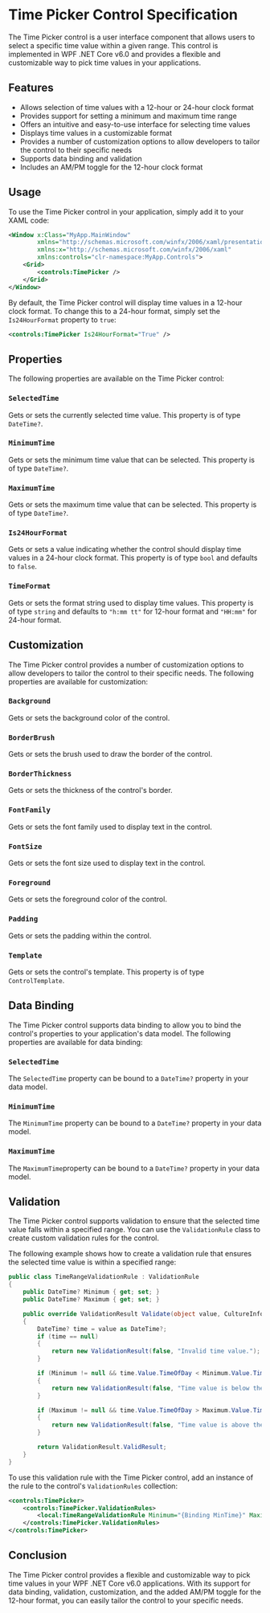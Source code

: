 # Time Picker Control Specification

The Time Picker control is a user interface component that allows users to select a specific time value within a given range. This control is implemented in WPF .NET Core v6.0 and provides a flexible and customizable way to pick time values in your applications.

## Features

- Allows selection of time values with a 12-hour or 24-hour clock format
- Provides support for setting a minimum and maximum time range
- Offers an intuitive and easy-to-use interface for selecting time values
- Displays time values in a customizable format
- Provides a number of customization options to allow developers to tailor the control to their specific needs
- Supports data binding and validation
- Includes an AM/PM toggle for the 12-hour clock format

## Usage

To use the Time Picker control in your application, simply add it to your XAML code:

```xml
<Window x:Class="MyApp.MainWindow"
        xmlns="http://schemas.microsoft.com/winfx/2006/xaml/presentation"
        xmlns:x="http://schemas.microsoft.com/winfx/2006/xaml"
        xmlns:controls="clr-namespace:MyApp.Controls">
    <Grid>
        <controls:TimePicker />
    </Grid>
</Window>
```

By default, the Time Picker control will display time values in a 12-hour clock format. To change this to a 24-hour format, simply set the `Is24HourFormat` property to `true`:

```xml
<controls:TimePicker Is24HourFormat="True" />
```

## Properties

The following properties are available on the Time Picker control:

### `SelectedTime`

Gets or sets the currently selected time value. This property is of type `DateTime?`.

### `MinimumTime`

Gets or sets the minimum time value that can be selected. This property is of type `DateTime?`.

### `MaximumTime`

Gets or sets the maximum time value that can be selected. This property is of type `DateTime?`.

### `Is24HourFormat`

Gets or sets a value indicating whether the control should display time values in a 24-hour clock format. This property is of type `bool` and defaults to `false`.

### `TimeFormat`

Gets or sets the format string used to display time values. This property is of type `string` and defaults to `"h:mm tt"` for 12-hour format and `"HH:mm"` for 24-hour format.

## Customization

The Time Picker control provides a number of customization options to allow developers to tailor the control to their specific needs. The following properties are available for customization:

### `Background`

Gets or sets the background color of the control.

### `BorderBrush`

Gets or sets the brush used to draw the border of the control.

### `BorderThickness`

Gets or sets the thickness of the control's border.

### `FontFamily`

Gets or sets the font family used to display text in the control.

### `FontSize`

Gets or sets the font size used to display text in the control.

### `Foreground`

Gets or sets the foreground color of the control.

### `Padding`

Gets or sets the padding within the control.

### `Template`

Gets or sets the control's template. This property is of type `ControlTemplate`.

## Data Binding

The Time Picker control supports data binding to allow you to bind the control's properties to your application's data model. The following properties are available for data binding:

### `SelectedTime`

The `SelectedTime` property can be bound to a `DateTime?` property in your data model.

### `MinimumTime`

The `MinimumTime` property can be bound to a `DateTime?` property in your data model.

### `MaximumTime`

The `MaximumTime`property can be bound to a `DateTime?` property in your data model.

## Validation

The Time Picker control supports validation to ensure that the selected time value falls within a specified range. You can use the `ValidationRule` class to create custom validation rules for the control.

The following example shows how to create a validation rule that ensures the selected time value is within a specified range:

```csharp
public class TimeRangeValidationRule : ValidationRule
{
    public DateTime? Minimum { get; set; }
    public DateTime? Maximum { get; set; }

    public override ValidationResult Validate(object value, CultureInfo cultureInfo)
    {
        DateTime? time = value as DateTime?;
        if (time == null)
        {
            return new ValidationResult(false, "Invalid time value.");
        }

        if (Minimum != null && time.Value.TimeOfDay < Minimum.Value.TimeOfDay)
        {
            return new ValidationResult(false, "Time value is below the minimum allowed value.");
        }

        if (Maximum != null && time.Value.TimeOfDay > Maximum.Value.TimeOfDay)
        {
            return new ValidationResult(false, "Time value is above the maximum allowed value.");
        }

        return ValidationResult.ValidResult;
    }
}
```

To use this validation rule with the Time Picker control, add an instance of the rule to the control's `ValidationRules` collection:

```xml
<controls:TimePicker>
    <controls:TimePicker.ValidationRules>
        <local:TimeRangeValidationRule Minimum="{Binding MinTime}" Maximum="{Binding MaxTime}" />
    </controls:TimePicker.ValidationRules>
</controls:TimePicker>
```

## Conclusion

The Time Picker control provides a flexible and customizable way to pick time values in your WPF .NET Core v6.0 applications. With its support for data binding, validation, customization, and the added AM/PM toggle for the 12-hour format, you can easily tailor the control to your specific needs.